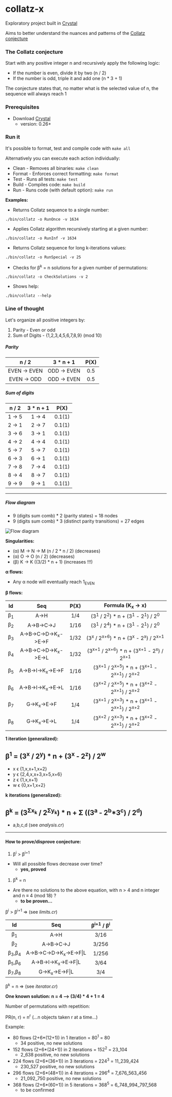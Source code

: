 # collatz-x
Exploratory project built in [Crystal](https://crystal-lang.org/)

Aims to better understand the nuances and patterns of the [Collatz conjecture](https://en.wikipedia.org/wiki/Collatz_conjecture)

### The Collatz conjecture
Start with any positive integer n and recursively apply the following logic:
* If the number is even, divide it by two (n / 2)
* If the number is odd, triple it and add one (n * 3 + 1)

The conjecture states that, no matter what is the selected value of n, the sequence will always reach 1

### Prerequisites
* Download [Crystal](https://crystal-lang.org/docs/installation/on_debian_and_ubuntu.html)
  * version: 0.26+

### Run it
It's possible to format, test and compile code with `make all`

Alternatively you can execute each action individually:
* Clean - Removes all binaries: `make clean`
* Format - Enforces correct formatting: `make format`
* Test - Runs all tests: `make test`
* Build - Compiles code: `make build`
* Run - Runs code (with default option): `make run`

**Examples:**

* Returns Collatz sequence to a single number:

`./bin/collatz -o RunOnce -v 1634`

* Applies Collatz algorithm recursively starting at a given number:

`./bin/collatz -o RunInf -v 1634`

* Returns Collatz sequence for long k-iterations values:

`./bin/collatz -o RunSpecial -v 25`

* Checks for &#946;<sup>k</sup> = n solutions for a given number of permutations:

`./bin/collatz -o CheckSolutions -v 2`

* Shows help:

`./bin/collatz --help`

### Line of thought

Let's organize all positive integers by:
1. Parity - Even or odd
1. Sum of Digits - {1,2,3,4,5,6,7,8,9} (mod 10)

##### Parity
|      n / 2    |   3 * n + 1   | P(X) |
|:-------------:|:-------------:|:----:|
| EVEN -> EVEN  | ODD -> EVEN   | 0.5  |
| EVEN -> ODD   | ODD -> EVEN   | 0.5  |

##### Sum of digits
| n / 2   | 3 * n + 1 |  P(X)  |
|:-------:|:---------:|:------:|
| 1 -> 5  |  1 -> 4   | 0.1(1) |
| 2 -> 1  |  2 -> 7   | 0.1(1) |
| 3 -> 6  |  3 -> 1   | 0.1(1) |
| 4 -> 2  |  4 -> 4   | 0.1(1) |
| 5 -> 7  |  5 -> 7   | 0.1(1) |
| 6 -> 3  |  6 -> 1   | 0.1(1) |
| 7 -> 8  |  7 -> 4   | 0.1(1) |
| 8 -> 4  |  8 -> 7   | 0.1(1) |
| 9 -> 9  |  9 -> 1   | 0.1(1) |

---

##### Flow diagram
* 9 (digits sum comb) * 2 (parity states) = 18 nodes
* 9 (digits sum comb) * 3 (distinct parity transitions) = 27 edges

![Flow diagram](img/flow.jpeg "Flow diagram")

**Singularities:**
* (&#945;) M -> N -> M  (n / 2 * n / 2) (decreases)
* (&#945;) O -> O (n / 2) (decreases)
* (&#946;) K -> K ((3/2) * n + 1) (increases !!!)

**&#945; flows:**

* Any &#945; node will eventually reach 1<sub>EVEN</sub>

**&#946; flows:**

| Id    | Seq         | P(X) | Formula (K<sub>x</sub> -> x) |
|:-----:|:-----------:|:----:|:------------:|
|&#946;<sub>1</sub>|A->H         |1/4   | (3<sup>1</sup> / 2<sup>2</sup>) * n + (3<sup>1</sup> - 2<sup>1</sup>) / 2<sup>0</sup> |
|&#946;<sub>2</sub>|A->B->C->J   |1/16  | (3<sup>1</sup> / 2<sup>4</sup>) * n + (3<sup>1</sup> - 2<sup>1</sup>) / 2<sup>0</sup> |
|&#946;<sub>3</sub>|A->B->C->D->K<sub>x</sub>->E->F |1/32| (3<sup>x</sup> / 2<sup>x+6</sup>) * n + (3<sup>x</sup> - 2<sup>x</sup>) / 2<sup>x+1</sup> |
|&#946;<sub>4</sub>|A->B->C->D->K<sub>x</sub>->E->L |1/32| (3<sup>x+1</sup> / 2<sup>x+6</sup>) * n + (3<sup>x+1</sup> - 2<sup>x</sup>) / 2<sup>x+1</sup> |
|&#946;<sub>5</sub>|A->B->I->K<sub>x</sub>->E->F    |1/16| (3<sup>x+1</sup> / 2<sup>x+5</sup>) * n + (3<sup>x+1</sup> - 2<sup>x+1</sup>) / 2<sup>x+2</sup> |
|&#946;<sub>6</sub>|A->B->I->K<sub>x</sub>->E->L    |1/16| (3<sup>x+2</sup> / 2<sup>x+5</sup>) * n + (3<sup>x+2</sup> - 2<sup>x+1</sup>) / 2<sup>x+2</sup> |
|&#946;<sub>7</sub>|G->K<sub>x</sub>->E->F  |1/4   | (3<sup>x+1</sup> / 2<sup>x+3</sup>) * n + (3<sup>x+1</sup> - 2<sup>x+1</sup>) / 2<sup>x+2</sup> |
|&#946;<sub>8</sub>|G->K<sub>x</sub>->E->L  |1/4   | (3<sup>x+2</sup> / 2<sup>x+3</sup>) * n + (3<sup>x+2</sup> - 2<sup>x+1</sup>) / 2<sup>x+2</sup> |

**1 iteration (generalized):**

## &#946;<sup>1</sup> = (3<sup>x</sup> / 2<sup>y</sup>) * n + (3<sup>x</sup> - 2<sup>z</sup>) / 2<sup>w</sup>

* x &#1013; {1,x,x+1,x+2}
* y &#1013; {2,4,x,x+3,x+5,x+6}
* z &#1013; {1,x,x+1}
* w &#1013; {0,x+1,x+2}

**k iterations (generalized):**

## &#946;<sup>k</sup> = (3<sup>&#931;x<sub>k</sub></sup> / 2<sup>&#931;y<sub>k</sub></sup>) * n + &#931; ((3<sup>a</sup> - 2<sup>b</sup>*3<sup>c</sup>) / 2<sup>d</sup>)

* a,b,c,d (see *analysis.cr*)

---

#### How to prove/disprove conjecture:

1. &#946;<sup>i</sup> > &#946;<sup>i+1</sup>
 * Will all possible flows decrease over time?
    * **yes, proved**

1. &#946;<sup>k</sup> = n
 * Are there no solutions to the above equation, with n > 4 and n integer and n &#8801; 4 (mod 18) ?
    * **to be proven...**

&#946;<sup>i</sup> > &#946;<sup>i+1</sup> => (see *limits.cr*)

| Id    | Seq         | &#946;<sup>i+1</sup> / &#946;<sup>i</sup> |
|:-----:|:-----------:|:----:|
|&#946;<sub>1</sub>|A->H         |3/16   |
|&#946;<sub>2</sub>|A->B->C->J   |3/256  |
|&#946;<sub>3</sub>,&#946;<sub>4</sub>|A->B->C->D->K<sub>x</sub>->E->F&#124;L |1/256|
|&#946;<sub>5</sub>,&#946;<sub>6</sub>|A->B->I->K<sub>x</sub>->E->F&#124;L    |3/64|
|&#946;<sub>7</sub>,&#946;<sub>8</sub>|G->K<sub>x</sub>->E->F&#124;L  |3/4|

&#946;<sup>k</sup> = n => (see *iterator.cr*)

**One known solution: n = 4 --> (3/4) * 4 + 1 = 4**

Number of permutations with repetition:

PR(n, r) = n<sup>r</sup> (...n objects taken r at a time...)

Example:
* 80 flows (2+6*(12+1)) in 1 iteration = 80<sup>1</sup> = 80
  * 34 positive, no new solutions
* 152 flows (2+6*(24+1)) in 2 iterations = 152<sup>2</sup> = 23_104
  * 2_638 positive, no new solutions
* 224 flows (2+6*(36+1)) in 3 iterations = 224<sup>3</sup> = 11_239_424
  * 230_527 positive, no new solutions
* 296 flows (2+6*(48+1)) in 4 iterations = 296<sup>4</sup> = 7_676_563_456
  * 21_092_750 positive, no new solutions
* 368 flows (2+6*(60+1)) in 5 iterations = 368<sup>5</sup> = 6_748_994_797_568
  * to be confirmed
